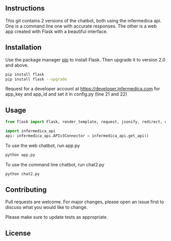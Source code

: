 ## Instructions

This git contains 2 versions of the chatbot, both using the infermedica api. One is a command line one with accurate responses. The other is a web app created with Flask with a beautiful interface.

## Installation

Use the package manager [pip](https://pip.pypa.io/en/stable/) to install Flask. Then upgrade it to version 2.0 and above.

```bash
pip install flask
pip install flask --upgrade
```

Request for a developer account at https://developer.infermedica.com for app_key and app_id and set it in config.py (line 21 and 22)


## Usage

```python
from flask import Flask, render_template, request, jsonify, redirect, url_for
```

```python
import infermedica_api
api: infermedica_api.APIv3Connector = infermedica_api.get_api()
```
To use the web chatbot, run app.py
```python
python app.py
```
To use the command line chatbot, run chat2.py
```python
python chat2.py
```

## Contributing
Pull requests are welcome. For major changes, please open an issue first to discuss what you would like to change.

Please make sure to update tests as appropriate.

## License
